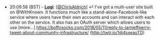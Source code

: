 * <a id="20:09.58">20:09.58 (BST)</a> - __[Loqi](https://github.com/Loqi)__: [<a href="https://twitter.com/ChrisAldrich">@ChrisAldrich</a>] ↩️ I've got a multi-user site built on @WithKnown. It functions much like a stand-alone-Facebook-like service where users have their own accounts and can interact with each other on the service. It also has an OAuth server which allows users to use [more...] https://boffosocko.com/2018/05/11/reply-to-iamjeffperry-tweet-about-community-infrastructure/ (http://twtr.io/1dj4sseauTD)
